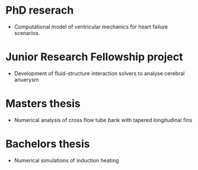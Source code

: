 # PhD reserach 
- Computational model of ventricular mechanics for heart failure scenarios.
# Junior Research Fellowship project 
- Development of fluid-structure interaction solvers to analyse cerebral anuerysm
# Masters thesis
- Numerical analysis of cross flow tube bank with tapered longitudinal fins
# Bachelors thesis
- Numerical simulations of induction heating 
